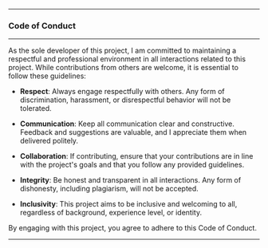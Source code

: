 
---

### **Code of Conduct**

---
As the sole developer of this project, I am committed to maintaining a respectful and professional environment in all interactions related to this project. While contributions from others are welcome, it is essential to follow these guidelines:

- **Respect**: Always engage respectfully with others. Any form of discrimination, harassment, or disrespectful behavior will not be tolerated.

- **Communication**: Keep all communication clear and constructive. Feedback and suggestions are valuable, and I appreciate them when delivered politely.

- **Collaboration**: If contributing, ensure that your contributions are in line with the project's goals and that you follow any provided guidelines.

- **Integrity**: Be honest and transparent in all interactions. Any form of dishonesty, including plagiarism, will not be accepted.

- **Inclusivity**: This project aims to be inclusive and welcoming to all, regardless of background, experience level, or identity.

By engaging with this project, you agree to adhere to this Code of Conduct.

--- 

